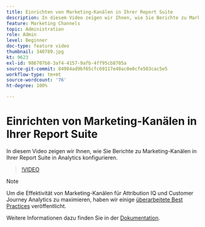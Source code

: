 ```yaml
---
title: Einrichten von Marketing-Kanälen in Ihrer Report Suite
description: In diesem Video zeigen wir Ihnen, wie Sie Berichte zu Marketing-Kanälen in Ihrer Report Suite in Analytics konfigurieren.
feature: Marketing Channels
topic: Administration
role: Admin
level: Beginner
doc-type: feature video
thumbnail: 340789.jpg
kt: 9623
exl-id: 986707b8-3af4-4157-9afb-4ff95cb8705a
source-git-commit: 84984ad9bf65cfc69117e40ac0e0cfe503cac5e5
workflow-type: tm+mt
source-wordcount: '76'
ht-degree: 100%

---
```


# Einrichten von Marketing-Kanälen in Ihrer Report Suite

In diesem Video zeigen wir Ihnen, wie Sie Berichte zu Marketing-Kanälen in Ihrer Report Suite in Analytics konfigurieren.

>[!VIDEO](https://video.tv.adobe.com/v/346041/?quality=12&learn=on&captions=ger)

>[!NOTE]
>
>Um die Effektivität von Marketing-Kanälen für Attribution IQ und Customer Journey Analytics zu maximieren, haben wir einige [überarbeitete Best Practices](https://experienceleague.adobe.com/docs/analytics/components/marketing-channels/mchannel-best-practices.html?lang=de) veröffentlicht.

Weitere Informationen dazu finden Sie in der [Dokumentation](https://experienceleague.adobe.com/docs/analytics/components/marketing-channels/c-getting-started-mchannel.html?lang=de).

